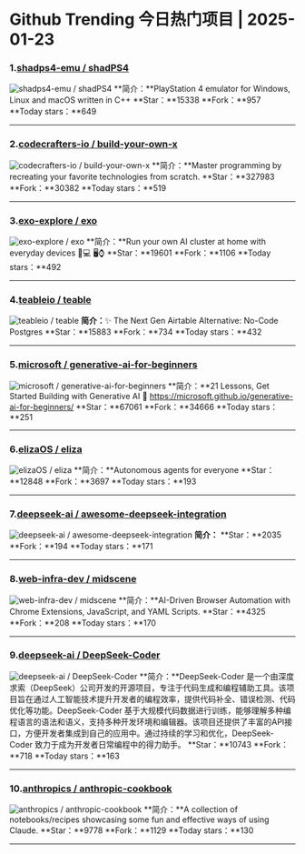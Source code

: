 # Github Trending 今日热门项目 | 2025-01-23
### 1.[shadps4-emu / shadPS4](https://github.com/shadps4-emu/shadPS4)

![shadps4-emu / shadPS4](https://opengraph.githubassets.com/d0f4260f6c720c250b3a97463b5f812b9536a0db92bcead709cc5ee3033f0287/shadps4-emu/shadPS4)
**简介：**PlayStation 4 emulator for Windows, Linux and macOS written in C++
**Star：**15338
**Fork：**957
**Today stars：**649

---

### 2.[codecrafters-io / build-your-own-x](https://github.com/codecrafters-io/build-your-own-x)

![codecrafters-io / build-your-own-x](https://opengraph.githubassets.com/d2d6944e7a1a9901e6557cf28f36b57f439713ea0e455ae9ac7ebac19034dc04/codecrafters-io/build-your-own-x)
**简介：**Master programming by recreating your favorite technologies from scratch.
**Star：**327983
**Fork：**30382
**Today stars：**519

---

### 3.[exo-explore / exo](https://github.com/exo-explore/exo)

![exo-explore / exo](https://opengraph.githubassets.com/db62f64d1bc1b0a0d88b138aec98ebbd2121807bd74dd6ce1f4148fca1ccec56/exo-explore/exo)
**简介：**Run your own AI cluster at home with everyday devices 📱💻 🖥️⌚
**Star：**19601
**Fork：**1106
**Today stars：**492

---

### 4.[teableio / teable](https://github.com/teableio/teable)

![teableio / teable](https://repository-images.githubusercontent.com/560299175/c5166694-8a98-4e19-91f6-09c3d73cb46c)
**简介：**✨ The Next Gen Airtable Alternative: No-Code Postgres
**Star：**15883
**Fork：**734
**Today stars：**432

---

### 5.[microsoft / generative-ai-for-beginners](https://github.com/microsoft/generative-ai-for-beginners)

![microsoft / generative-ai-for-beginners](https://repository-images.githubusercontent.com/655806940/88f66022-a0f3-4ad7-b3c8-a0628db51c69)
**简介：**21 Lessons, Get Started Building with Generative AI 🔗 https://microsoft.github.io/generative-ai-for-beginners/
**Star：**67061
**Fork：**34666
**Today stars：**251

---

### 6.[elizaOS / eliza](https://github.com/elizaOS/eliza)

![elizaOS / eliza](https://repository-images.githubusercontent.com/826170402/117e591c-58d6-4740-a218-1c9e6ccac2e0)
**简介：**Autonomous agents for everyone
**Star：**12848
**Fork：**3697
**Today stars：**193

---

### 7.[deepseek-ai / awesome-deepseek-integration](https://github.com/deepseek-ai/awesome-deepseek-integration)

![deepseek-ai / awesome-deepseek-integration](https://opengraph.githubassets.com/81d7d3ba29baaedd93e86035aeefc919daf6298e3afd4f9b6b9b2a616ca562f2/deepseek-ai/awesome-deepseek-integration)
**简介：**
**Star：**2035
**Fork：**194
**Today stars：**171

---

### 8.[web-infra-dev / midscene](https://github.com/web-infra-dev/midscene)

![web-infra-dev / midscene](https://opengraph.githubassets.com/54da01be81dec93e126e3ee46ec750b945dca7ab7a07011e71bfb74b2f2ecf65/web-infra-dev/midscene)
**简介：**AI-Driven Browser Automation with Chrome Extensions, JavaScript, and YAML Scripts.
**Star：**4325
**Fork：**208
**Today stars：**170

---

### 9.[deepseek-ai / DeepSeek-Coder](https://github.com/deepseek-ai/DeepSeek-Coder)

![deepseek-ai / DeepSeek-Coder](https://opengraph.githubassets.com/d9e03720c55d77c2d23965388685681bc6e2205c2e5a877c2f19b89582e14ef5/deepseek-ai/DeepSeek-Coder)
**简介：**DeepSeek-Coder 是一个由深度求索（DeepSeek）公司开发的开源项目，专注于代码生成和编程辅助工具。该项目旨在通过人工智能技术提升开发者的编程效率，提供代码补全、错误检测、代码优化等功能。DeepSeek-Coder 基于大规模代码数据进行训练，能够理解多种编程语言的语法和语义，支持多种开发环境和编辑器。该项目还提供了丰富的API接口，方便开发者集成到自己的应用中。通过持续的学习和优化，DeepSeek-Coder 致力于成为开发者日常编程中的得力助手。
**Star：**10743
**Fork：**718
**Today stars：**163

---

### 10.[anthropics / anthropic-cookbook](https://github.com/anthropics/anthropic-cookbook)

![anthropics / anthropic-cookbook](https://opengraph.githubassets.com/61e9299d39aa3e6ec35f430ea09017ee3dea01eeeba06e994142e123ada688d8/anthropics/anthropic-cookbook)
**简介：**A collection of notebooks/recipes showcasing some fun and effective ways of using Claude.
**Star：**9778
**Fork：**1129
**Today stars：**130

---

